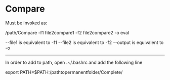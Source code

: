 # Compare

Must be invoked as:

/path/Compare -f1 file2compare1 -f2 file2compare2 -o eval

--file1 is equivalent to -f1
--file2 is equivalent to -f2
--output is equivalent to -o

---------

In order to add to path, open  .~/.bashrc and add the following line

export PATH=$PATH:/pathtopermanentfolder/Complete/
